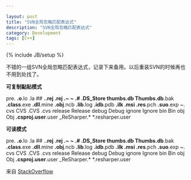 ```yaml
---

layout: post
title: "SVN全局忽略匹配表达式"
description: "SVN全局忽略匹配表达式"
category: Development
tags: [C++]
---
```

{% include JB/setup %}

不错的一组SVN全局忽略匹配表达式，记录下来备用。以后重装SVN的时候再也不用到处找了。

**可复制黏贴模式**

pre.
**.o**.lo .la ## .**.rej .rej .~ ~ .# .DS_Store thumbs.db Thumbs.db**.bak **.class**.exe **.dll**.mine **.obj**.ncb **.lib**.log **.idb**.pdb **.ilk .msi .res**.pch **.suo**.exp ~. cvs CVS .CVS .cvs release Release debug Debug ignore Ignore bin Bin obj Obj **.csproj.user**.user _ReSharper.* *.resharper.user

**可读模式**

pre.
**.o**.lo .la ## .**.rej .rej .~ ~ .# .DS_Store thumbs.db Thumbs.db**.bak
**.class**.exe **.dll**.mine **.obj**.ncb **.lib**.log **.idb**.pdb **.ilk .msi .res**.pch **.suo**.exp ~. cvs
CVS .CVS .cvs release Release debug
Debug ignore Ignore bin Bin obj Obj
**.csproj.user**.user _ReSharper.* *.resharper.user

来自 [StackOverflow](http://stackoverflow.com/questions/85353/best-general-svn-ignore-pattern)
